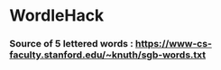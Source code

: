 # WordleHack

### Source of 5 lettered words :  https://www-cs-faculty.stanford.edu/~knuth/sgb-words.txt
